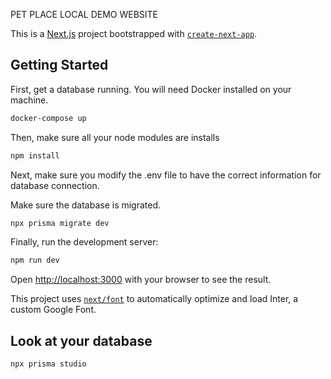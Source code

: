 PET PLACE LOCAL DEMO WEBSITE

This is a [Next.js](https://nextjs.org/) project bootstrapped with [`create-next-app`](https://github.com/vercel/next.js/tree/canary/packages/create-next-app).

## Getting Started

First, get a database running. You will need Docker installed on your machine.

```bash
docker-compose up
```

Then, make sure all your node modules are installs

```bash
npm install
```

Next, make sure you modify the .env file to have the correct information for database connection.

Make sure the database is migrated.

```bash
npx prisma migrate dev
```

Finally, run the development server:

```bash
npm run dev
```

Open [http://localhost:3000](http://localhost:3000) with your browser to see the result.

This project uses [`next/font`](https://nextjs.org/docs/basic-features/font-optimization) to automatically optimize and load Inter, a custom Google Font.

## Look at your database

```bash
npx prisma studio
```
